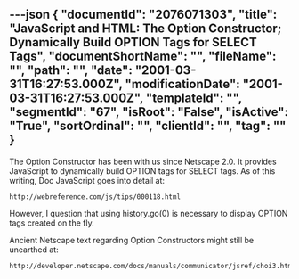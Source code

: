 ---json
{
  "documentId": "2076071303",
  "title": "JavaScript and HTML: The Option Constructor; Dynamically Build OPTION Tags for SELECT Tags",
  "documentShortName": "",
  "fileName": "",
  "path": "",
  "date": "2001-03-31T16:27:53.000Z",
  "modificationDate": "2001-03-31T16:27:53.000Z",
  "templateId": "",
  "segmentId": "67",
  "isRoot": "False",
  "isActive": "True",
  "sortOrdinal": "",
  "clientId": "",
  "tag": ""
}
---

The Option Constructor has been with us since Netscape 2.0. It provides JavaScript to dynamically build OPTION tags for SELECT tags. As of this writing, Doc JavaScript goes into detail at:

    http://webreference.com/js/tips/000118.html

However, I question that using history.go(0) is necessary to display OPTION tags created on the fly.

Ancient Netscape text regarding Option Constructors might still be unearthed at:

    http://developer.netscape.com/docs/manuals/communicator/jsref/choi3.htm
